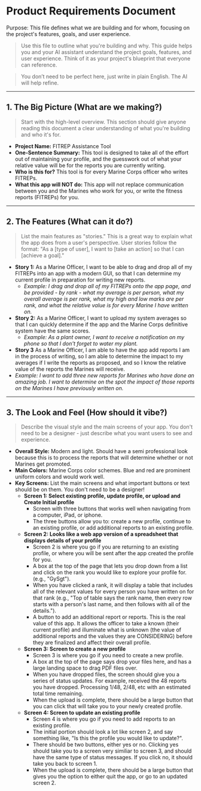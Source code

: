 # Product Requirements Document

Purpose: This file defines what we are building and for whom, focusing on the project's features, goals, and user experience.

> Use this file to outline what you're building and why. This guide helps you and your AI assistant understand the project goals, features, and user experience. Think of it as your project's blueprint that everyone can reference.

> You don’t need to be perfect here, just write in plain English. The AI will help refine.

---

## 1. The Big Picture (What are we making?)

> Start with the high-level overview. This section should give anyone reading this document a clear understanding of what you're building and who it's for.

* **Project Name:** FITREP Assistance Tool
* **One-Sentence Summary:** This tool is designed to take all of the effort out of maintaining your profile, and the guesswork out of what your relative value will be for the reports you are currently writing.
* **Who is this for?** This tool is for every Marine Corps officer who writes FITREPs.
* **What this app will NOT do:** This app will not replace communication between you and the Marines who work for you, or write the fitness reports (FITREPs) for you.

---

## 2. The Features (What can it do?)

> List the main features as "stories." This is a great way to explain what the app does from a user's perspective. User stories follow the format: "As a [type of user], I want to [take an action] so that I can [achieve a goal]."

* **Story 1:** As a Marine Officer, I want to be able to drag and drop all of my FITREPs into an app with a modern GUI, so that I can determine my current profile in preparation for writing new reports.
    * *Example: I drag and drop all of my FITREPs onto the app page, and be provided - by rank - what my average is per person, what my overall average is per rank, what my high and low marks are per rank, and what the relative value is for every Marine I have written on.*
* **Story 2:** As a Marine Officer, I want to upload my system averages so that I can quickly determine if the app and the Marine Corps definitive system have the same scores.
    * *Example: As a plant owner, I want to receive a notification on my phone so that I don't forget to water my plant.*
* **Story 3** As a Marine Officer, I am able to have the app add reports I am in the process of writing, so I am able to determine the impact to my averages if I write the reports as proposed, and so I know the relative value of the reports the Marines will receive.
* *Example: I want to add three new reports for Marines who have done an amazing job.  I want to determine on the spot the impact of those reports on the Marines I have previously written on.*
---

## 3. The Look and Feel (How should it vibe?)

> Describe the visual style and the main screens of your app. You don't need to be a designer - just describe what you want users to see and experience.

* **Overall Style:** Modern and light.  Should have a semi professional look because this is to process the reports that will determine whether or not Marines get promoted.
* **Main Colors:** Marine Corps color schemes.  Blue and red are prominent uniform colors and would work well.
* **Key Screens:** List the main screens and what important buttons or text should be on them. You don't need to be a designer!
    * **Screen 1: Select existing profile, update profile, or upload and Create Initial profile**
        * Screen with three buttons that works well when navigating from a computer, iPad, or iphone.
        * The three buttons allow you to: create a new profile, continue to an existing profile, or add additional reports to an existing profile.
    * **Screen 2: Looks like a web app version of a spreadsheet that displays details of your profile**
       * Screen 2 is where you go if you are returning to an existing profile, or where you will be sent after the app created the profile for you.
        * A box at the top of the page that lets you drop down from a list and click on the rank you would like to explore your profile for. (e.g., "GySgt").
        * When you have clicked a rank, it will display a table that includes all of the relevant values for every person you have written on for that rank (e.g., "Top of table says the rank name, then every row starts with a person's last name, and then follows with all of the details.").
        * A button to add an additional report or reports.  This is the real value of this app.  It allows the officer to take a known (their current profile) and illuminate what is unknown (the value of additional reports and the values they are CONSIDERING) before they are finalized and affect their overall profile.
    * **Screen 3: Screen to create a new profile**
       * Screen 3 is where you go if you need to create a new profile.
        * A box at the top of the page says drop your files here, and has a large landing space to drag PDF files over.
        * When you have dropped files, the screen should give you a series of status updates.  For example, received the 48 reports you have dropped.  Processing 1/48, 2/48, etc with an estimated total time remaining.
        * When the upload is complete, there should be a large button that you can click that will take you to your newly created profile.
     * **Screen 4: Screen to update an existing profile**
       * Screen 4 is where you go if you need to add reports to an existing profile.
        * The initial portion should look a lot like screen 2, and say something like, "Is this the profile you would like to update?".
        * There should be two buttons, either yes or no.  Clicking yes should take you to a screen very similiar to screen 3, and should have the same type of status messages.  If you click no, it should take you back to screen 1.
        * When the upload is complete, there should be a large button that gives you the option to either quit the app, or go to an updated screen 2.